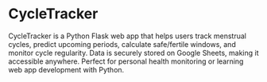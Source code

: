 # CycleTracker
CycleTracker is a Python Flask web app that helps users track menstrual cycles, predict upcoming periods, calculate safe/fertile windows, and monitor cycle regularity. Data is securely stored on Google Sheets, making it accessible anywhere. Perfect for personal health monitoring or learning web app development with Python.
